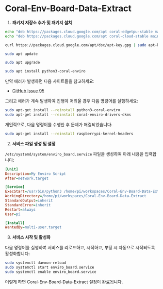 # Coral-Env-Board-Data-Extract

1. **패키지 저장소 추가 및 패키지 설치**

```bash
echo "deb https://packages.cloud.google.com/apt coral-edgetpu-stable main" | sudo tee /etc/apt/sources.list.d/coral-edgetpu.list
echo "deb https://packages.cloud.google.com/apt coral-cloud-stable main" | sudo tee /etc/apt/sources.list.d/coral-cloud.list

curl https://packages.cloud.google.com/apt/doc/apt-key.gpg | sudo apt-key add -

sudo apt update

sudo apt upgrade

sudo apt install python3-coral-enviro
```

만약 에러가 발생하면 다음 사이트들을 참고하세요:
- [GitHub Issue 95](https://github.com/f0cal/google-coral/issues/95)

그리고 에러가 계속 발생하여 진행이 어려울 경우 다음 명령어를 실행하세요:
```bash
sudo apt-get install --reinstall python3-coral-enviro
sudo apt-get install --reinstall coral-enviro-drivers-dkms
```

개인적으로, 다음 명령어를 수행한 후 문제가 해결되었습니다:
```bash
sudo apt-get install --reinstall raspberrypi-kernel-headers
```

2. **서비스 파일 생성 및 설정**

`/etc/systemd/system/enviro_board.service` 파일을 생성하여 아래 내용을 입력합니다:
```ini
[Unit]
Description=My Enviro Script
After=network.target

[Service]
ExecStart=/usr/bin/python3 /home/pi/workspaces/Coral-Env-Board-Data-Extract/my_enviro.py --rotate
WorkingDirectory=/home/pi/workspaces/Coral-Env-Board-Data-Extract
StandardOutput=inherit
StandardError=inherit
Restart=always
User=pi

[Install]
WantedBy=multi-user.target
```

3. **서비스 시작 및 활성화**

다음 명령어를 실행하여 서비스를 리로드하고, 시작하고, 부팅 시 자동으로 시작되도록 활성화합니다:
```bash
sudo systemctl daemon-reload
sudo systemctl start enviro_board.service
sudo systemctl enable enviro_board.service
```

이렇게 하면 Coral-Env-Board-Data-Extract 설정이 완료됩니다.